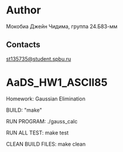 # Author  

Мокобиа Джейн Чидима, группа 24.Б83-мм  


## Contacts  
st135735@student.spbu.ru    

# AaDS_HW1_ASCII85  

Homework: Gaussian Elimination
  
BUILD: "make"

RUN PROGRAM: ./gauss_calc

RUN ALL TEST: make test

CLEAN BUILD FILES: make clean
